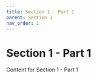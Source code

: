 ```yaml
---
title: Section 1 - Part 1
parent: Section 1
nav_order: 1
---
```


# Section 1 - Part 1

Content for Section 1 - Part 1

